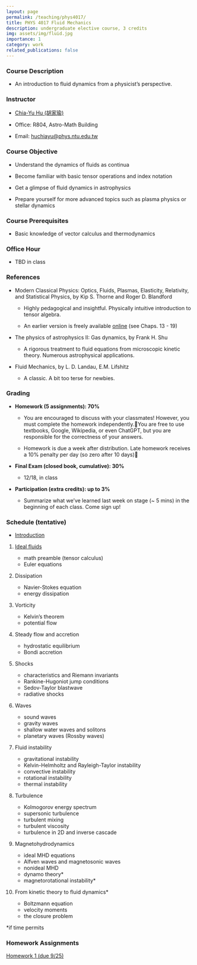 ```yaml
---
layout: page
permalink: /teaching/phys4017/
title: PHYS 4017 Fluid Mechanics
description: undergraduate elective course, 3 credits
img: assets/img/fluid.jpg
importance: 1
category: work
related_publications: false
---
```




### **Course Description**

- An introduction to fluid dynamics from a physicist’s perspective.


### **Instructor**

- [Chia-Yu Hu (胡家瑜)](https://huchiayu.github.io) 

- Office: R804, Astro-Math Building

- Email: <huchiayu@phys.ntu.edu.tw>


### **Course Objective**


- Understand the dynamics of fluids as continua

- Become familiar with basic tensor operations and index notation

- Get a glimpse of fluid dynamics in astrophysics

- Prepare yourself for more advanced topics such as plasma physics or stellar dynamics


### **Course Prerequisites**

- Basic knowledge of vector calculus and thermodynamics


### **Office Hour**

- TBD in class




### **References**

- Modern Classical Physics: Optics, Fluids, Plasmas, Elasticity, Relativity, and Statistical Physics, by Kip S. Thorne and Roger D. Blandford

    - Highly pedagogical and insightful. Physically intuitive introduction to tensor algebra.

    - An earlier version is freely available [online](http://www.pmaweb.caltech.edu/Courses/ph136/yr2012/) (see Chaps. 13 - 19)

- The physics of astrophysics II: Gas dynamics, by Frank H. Shu

    - A rigorous treatment to fluid equations from microscopic kinetic theory. Numerous astrophysical applications.


- Fluid Mechanics, by L. D. Landau, E.M. Lifshitz

    - A classic. A bit too terse for newbies.



### **Grading**

- **Homework (5 assignments): 70%**

    - You are encouraged to discuss with your classmates! However, you must complete the homework independently.You are free to use textbooks, Google, Wikipedia, or even ChatGPT, but you are responsible for the correctness of your answers.

    - Homework is due a week after distribution. Late homework receives a 10% penalty per day (so zero after 10 days)

- **Final Exam (closed book, cumulative): 30%**

    - 12/18, in class

- **Participation (extra credits): up to 3%**

    - Summarize what we’ve learned last week on stage (~ 5 mins) in the beginning of each class. Come sign up!



### **Schedule (tentative)**

- [Introduction](https://huchiayu.github.io/assets/slides/intro.pptx)

1. [Ideal fluids](https://huchiayu.github.io/assets/pdf/lecture1.pdf)
    - math preamble (tensor calculus)
    - Euler equations

2. Dissipation
    - Navier-Stokes equation
    - energy dissipation

3. Vorticity
    - Kelvin’s theorem
    - potential flow


4. Steady flow and accretion
    - hydrostatic equilibrium
    - Bondi accretion

5. Shocks
    - characteristics and Riemann invariants
    - Rankine-Hugoniot jump conditions
    - Sedov-Taylor blastwave
    - radiative shocks

6. Waves
    - sound waves
    - gravity waves
    - shallow water waves and solitons
    - planetary waves (Rossby waves)

7. Fluid instability
    - gravitational instability
    - Kelvin-Helmholtz and Rayleigh-Taylor instability
    - convective instability
    - rotational instability
    - thermal instability

8. Turbulence
    - Kolmogorov energy spectrum
    - supersonic turbulence
    - turbulent mixing
    - turbulent viscosity
    - turbulence in 2D and inverse cascade

9. Magnetohydrodynamics
    - ideal MHD equations
    - Alfven waves and magnetosonic waves
    - nonideal MHD
    - dynamo theory*
    - magnetorotational instability*

10. From kinetic theory to fluid dynamics*
    - Boltzmann equation
    - velocity moments
    - the closure problem

*if time permits


### **Homework Assignments**

[Homework 1 (due 9/25)](https://huchiayu.github.io/assets/pdf/problemset1.pdf)
